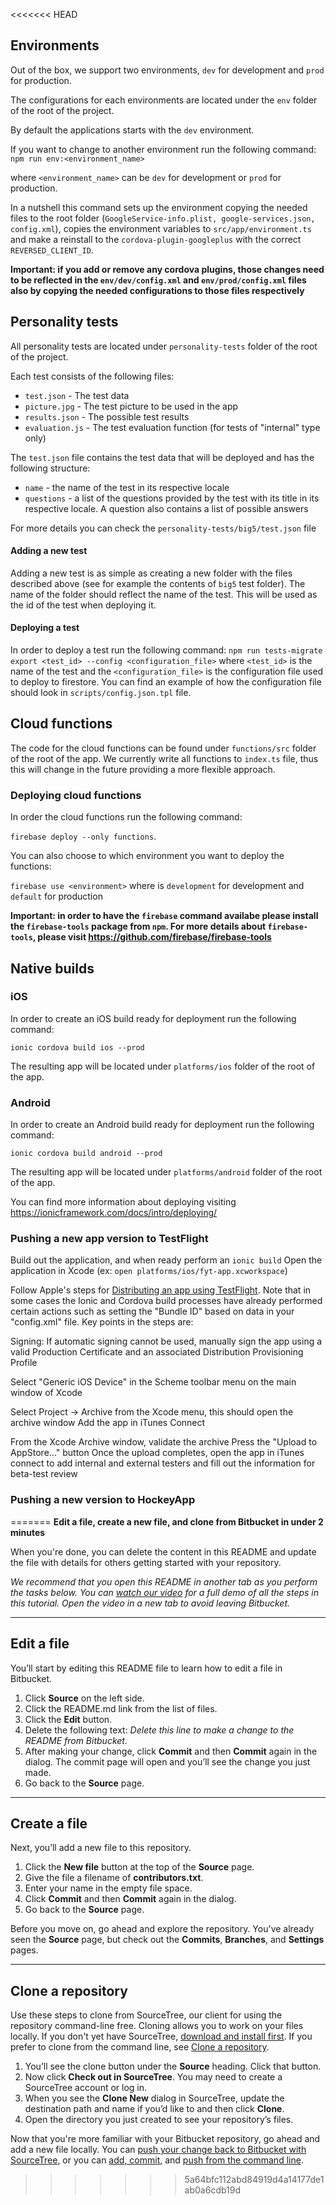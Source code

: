 <<<<<<< HEAD
## Environments

Out of the box, we support two environments, `dev` for development and `prod` for production.

The configurations for each environments are located under the `env` folder of the root of the project.

By default the applications starts with the `dev` environment.

If you want to change to another environment run the following command:
`npm run env:<environment_name>`

where `<environment_name>` can be `dev` for development or `prod` for production.

In a nutshell this command sets up the environment copying the needed files to the root folder (`GoogleService-info.plist, google-services.json, config.xml`), copies the environment variables to `src/app/environment.ts` and make a reinstall to the `cordova-plugin-googleplus` with the correct `REVERSED_CLIENT_ID`.

**Important: if you add or remove any cordova plugins, those changes need to be reflected in the `env/dev/config.xml` and `env/prod/config.xml` files also by copying the needed configurations to those files respectively**

## Personality tests

All personality tests are located under `personality-tests` folder of the root of the project.

Each test consists of the following files:

- `test.json` - The test data
- `picture.jpg` - The test picture to be used in the app
- `results.json` - The possible test results
- `evaluation.js` - The test evaluation function (for tests of "internal" type only)

The `test.json` file contains the test data that will be deployed and has the following structure:

* `name` - the name of the test in its respective locale
* `questions` - a list of the questions provided by the test with its title in its respective locale. A question also contains a list of possible answers

For more details you can check the `personality-tests/big5/test.json` file

#### Adding a new test

Adding a new test is as simple as creating a new folder with the files described above (see for example the contents of `big5` test folder). The name of the folder should reflect the name of the test. This will be used as the id of the test when deploying it.

#### Deploying a test

In order to deploy a test run the following command:
`npm run tests-migrate export <test_id> --config <configuration_file>` where `<test_id>` is the name of the test and the `<configuration_file>` is the configuration file used to deploy to firestore. You can find an example of how the configuration file should look in `scripts/config.json.tpl` file.

## Cloud functions

The code for the cloud functions can be found under `functions/src` folder of the root of the app.
We currently write all functions to `index.ts` file, thus this will change in the future providing a more flexible approach.

### Deploying cloud functions

In order the cloud functions run the following command:

`firebase deploy --only functions`.

You can also choose to which environment you want to deploy the functions:

`firebase use <environment>` where <environment> is `development` for development and `default` for production

**Important: in order to have the `firebase` command availabe please install the `firebase-tools` package from `npm`.
For more details about `firebase-tools`, please visit https://github.com/firebase/firebase-tools**

## Native builds

### iOS

In order to create an iOS build ready for deployment run the following command:

`ionic cordova build ios --prod`

The resulting app will be located under `platforms/ios` folder of the root of the app.

### Android

In order to create an Android build ready for deployment run the following command:

`ionic cordova build android --prod`

The resulting app will be located under `platforms/android` folder of the root of the app.

You can find more information about deploying visiting https://ionicframework.com/docs/intro/deploying/

### Pushing a new app version to TestFlight

Build out the application, and when ready perform an `ionic build`
Open the application in Xcode (ex: `open platforms/ios/fyt-app.xcworkspace`)

Follow Apple's steps for [Distributing an app using TestFlight](https://help.apple.com/xcode/mac/9.3/#/dev2539d985f). Note that in some cases the Ionic and Cordova build processes have already performed certain actions such as setting the "Bundle ID" based on data in your "config.xml" file. Key points in the steps are:

Signing: If automatic signing cannot be used, manually sign the app using a valid Production Certificate and an associated Distribution Provisioning Profile

Select "Generic iOS Device" in the Scheme toolbar menu on the main window of Xcode

Select Project -> Archive from the Xcode menu, this should open the archive window
Add the app in iTunes Connect

From the Xcode Archive window, validate the archive
Press the "Upload to AppStore..." button
Once the upload completes, open the app in iTunes connect to add internal and external testers and fill out the information for beta-test review

### Pushing a new version to HockeyApp
=======
**Edit a file, create a new file, and clone from Bitbucket in under 2 minutes**

When you're done, you can delete the content in this README and update the file with details for others getting started with your repository.

*We recommend that you open this README in another tab as you perform the tasks below. You can [watch our video](https://youtu.be/0ocf7u76WSo) for a full demo of all the steps in this tutorial. Open the video in a new tab to avoid leaving Bitbucket.*

---

## Edit a file

You’ll start by editing this README file to learn how to edit a file in Bitbucket.

1. Click **Source** on the left side.
2. Click the README.md link from the list of files.
3. Click the **Edit** button.
4. Delete the following text: *Delete this line to make a change to the README from Bitbucket.*
5. After making your change, click **Commit** and then **Commit** again in the dialog. The commit page will open and you’ll see the change you just made.
6. Go back to the **Source** page.

---

## Create a file

Next, you’ll add a new file to this repository.

1. Click the **New file** button at the top of the **Source** page.
2. Give the file a filename of **contributors.txt**.
3. Enter your name in the empty file space.
4. Click **Commit** and then **Commit** again in the dialog.
5. Go back to the **Source** page.

Before you move on, go ahead and explore the repository. You've already seen the **Source** page, but check out the **Commits**, **Branches**, and **Settings** pages.

---

## Clone a repository

Use these steps to clone from SourceTree, our client for using the repository command-line free. Cloning allows you to work on your files locally. If you don't yet have SourceTree, [download and install first](https://www.sourcetreeapp.com/). If you prefer to clone from the command line, see [Clone a repository](https://confluence.atlassian.com/x/4whODQ).

1. You’ll see the clone button under the **Source** heading. Click that button.
2. Now click **Check out in SourceTree**. You may need to create a SourceTree account or log in.
3. When you see the **Clone New** dialog in SourceTree, update the destination path and name if you’d like to and then click **Clone**.
4. Open the directory you just created to see your repository’s files.

Now that you're more familiar with your Bitbucket repository, go ahead and add a new file locally. You can [push your change back to Bitbucket with SourceTree](https://confluence.atlassian.com/x/iqyBMg), or you can [add, commit,](https://confluence.atlassian.com/x/8QhODQ) and [push from the command line](https://confluence.atlassian.com/x/NQ0zDQ).
>>>>>>> 5a64bfc112abd84919d4a14177de1ab0a6cdb19d
